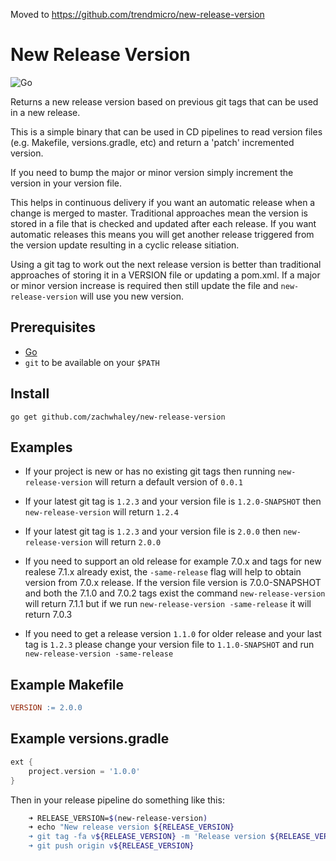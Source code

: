Moved to https://github.com/trendmicro/new-release-version

# New Release Version

![Go](https://github.com/zachwhaley/new-release-version/workflows/Go/badge.svg)

Returns a new release version based on previous git tags that can be used in a new release.

This is a simple binary that can be used in CD pipelines to read version files (e.g. Makefile, versions.gradle, etc) and return a 'patch' incremented version.

If you need to bump the major or minor version simply increment the version in your version file.

This helps in continuous delivery if you want an automatic release when a change is merged to master.  Traditional approaches mean the version is stored in a file that is checked and updated after each release.  If you want automatic releases this means you will get another release triggered from the version update resulting in a cyclic release sitiation.  

Using a git tag to work out the next release version is better than traditional approaches of storing it in a VERSION file or updating a pom.xml.  If a major or minor version increase is required then still update the file and `new-release-version` will use you new version.

## Prerequisites

- [Go](https://go.dev/)
- `git` to be available on your `$PATH`

## Install

    go get github.com/zachwhaley/new-release-version

## Examples

- If your project is new or has no existing git tags then running `new-release-version` will return a default version of `0.0.1`

- If your latest git tag is `1.2.3` and your version file is `1.2.0-SNAPSHOT` then `new-release-version` will return `1.2.4`

- If your latest git tag is `1.2.3` and your version file is `2.0.0` then `new-release-version` will return `2.0.0`

- If you need to support an old release for example 7.0.x and tags for new realese 7.1.x already exist, the `-same-release` flag  will help to obtain version from 7.0.x release. If the version file version is 7.0.0-SNAPSHOT and both the 7.1.0 and 7.0.2 tags exist the command `new-release-version` will return 7.1.1 but if we run `new-release-version -same-release` it will return 7.0.3

- If you need to get a release version `1.1.0` for older release and your last tag is `1.2.3` please change your version file to `1.1.0-SNAPSHOT` and run `new-release-version -same-release`

## Example Makefile

```Makefile
VERSION := 2.0.0
```

## Example versions.gradle

```gradle
ext {
    project.version = '1.0.0'
}
```

Then in your release pipeline do something like this:

```sh
    ➜ RELEASE_VERSION=$(new-release-version)
    ➜ echo "New release version ${RELEASE_VERSION}
    ➜ git tag -fa v${RELEASE_VERSION} -m 'Release version ${RELEASE_VERSION}'
    ➜ git push origin v${RELEASE_VERSION}
```

